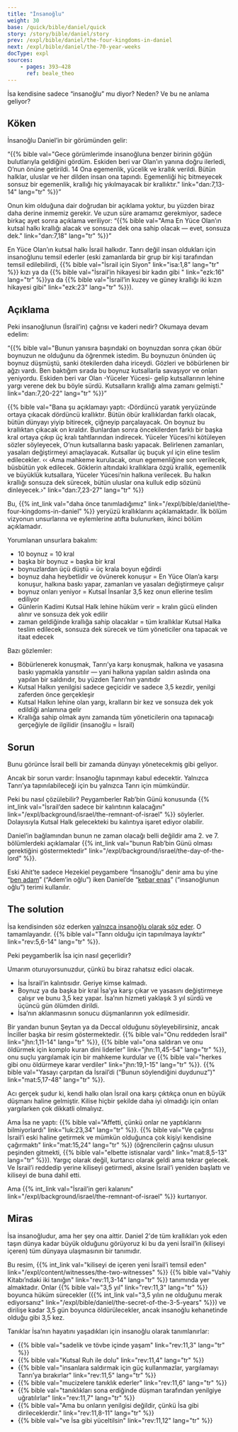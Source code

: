 ```yaml
---
title: "İnsanoğlu"
weight: 30
base: /quick/bible/daniel/quick
story: /story/bible/daniel/story
prev: /expl/bible/daniel/the-four-kingdoms-in-daniel
next: /expl/bible/daniel/the-70-year-weeks
docType: expl
sources:
    - pages: 393–428
      ref: beale_theo
---
```


İsa kendisine sadece “insanoğlu” mu diyor? Neden? Ve bu ne anlama geliyor?

## Köken

<a name="6abd"></a>
İnsanoğlu Daniel’in bir görümünden gelir:

“{{% bible val="Gece görümlerimde insanoğluna benzer birinin göğün bulutlarıyla geldiğini gördüm. Eskiden beri var Olan’ın yanına doğru ilerledi, O’nun önüne getirildi. 14 Ona egemenlik, yücelik ve krallık verildi. Bütün halklar, uluslar ve her dilden insan ona tapındı. Egemenliği hiç bitmeyecek sonsuz bir egemenlik, krallığı hiç yıkılmayacak bir krallıktır." link="dan:7,13-14" lang="tr" %}}”

Onun kim olduğuna dair doğrudan bir açıklama yoktur, bu yüzden biraz daha derine inmemiz gerekir. Ve uzun süre aramamız gerekmiyor, sadece birkaç ayet sonra açıklama veriliyor: “{{% bible val="Ama En Yüce Olan’ın kutsal halkı krallığı alacak ve sonsuza dek ona sahip olacak — evet, sonsuza dek." link="dan:7,18" lang="tr" %}}”

En Yüce Olan’ın kutsal halkı İsrail halkıdır. Tanrı değil insan oldukları için insanoğlunu temsil ederler (eski zamanlarda bir grup bir kişi tarafından temsil edilebilirdi, {{% bible val="İsrail için Siyon" link="isa:1,8" lang="tr" %}} kızı ya da {{% bible val="İsrail’in hikayesi bir kadın gibi " link="ezk:16" lang="tr" %}}ya da {{% bible val="İsrail’in kuzey ve güney krallığı iki kızın hikayesi gibi" link="ezk:23" lang="tr" %}}).

## Açıklama

<a name="487c"></a>
Peki insanoğlunun (İsrail’in) çağrısı ve kaderi nedir? Okumaya devam edelim:

“{{% bible val="Bunun yanısıra başındaki on boynuzdan sonra çıkan öbür boynuzun ne olduğunu da öğrenmek istedim. Bu boynuzun önünden üç boynuz düşmüştü, sanki ötekilerden daha iriceydi. Gözleri ve böbürlenen bir ağzı vardı. Ben baktığım sırada bu boynuz kutsallarla savaşıyor ve onları yeniyordu. Eskiden beri var Olan -Yüceler Yücesi- gelip kutsallarının lehine yargı verene dek bu böyle sürdü. Kutsalların krallığı alma zamanı gelmişti." link="dan:7,20-22" lang="tr" %}}”

{{% bible val="Bana şu açıklamayı yaptı: ‹Dördüncü yaratık yeryüzünde ortaya çıkacak dördüncü krallıktır. Bütün öbür krallıklardan farklı olacak, bütün dünyayı yiyip bitirecek, çiğneyip parçalayacak. On boynuz bu krallıktan çıkacak on kraldır. Bunlardan sonra öncekilerden farklı bir başka kral ortaya çıkıp üç kralı tahtlarından indirecek. Yüceler Yücesi’ni kötüleyen sözler söyleyecek, O’nun kutsallarına baskı yapacak. Belirlenen zamanları, yasaları değiştirmeyi amaçlayacak. Kutsallar üç buçuk yıl için eline teslim edilecekler. ‹‹ ‹Ama mahkeme kurulacak, onun egemenliğine son verilecek, büsbütün yok edilecek. Göklerin altındaki krallıklara özgü krallık, egemenlik ve büyüklük kutsallara, Yüceler Yücesi’nin halkına verilecek. Bu halkın krallığı sonsuza dek sürecek, bütün uluslar ona kulluk edip sözünü dinleyecek.›" link="dan:7,23-27" lang="tr" %}}

Bu, {{% int_link val="daha önce tanımladığımız" link="/expl/bible/daniel/the-four-kingdoms-in-daniel" %}} yeryüzü krallıklarını açıklamaktadır. İlk bölüm vizyonun unsurlarına ve eylemlerine atıfta bulunurken, ikinci bölüm açıklamadır.

Yorumlanan unsurlara bakalım:

- 10 boynuz = 10 kral
- başka bir boynuz = başka bir kral
- boynuzlardan üçü düştü = üç krala boyun eğdirdi
- boynuz daha heybetlidir ve övünerek konuşur = En Yüce Olan’a karşı konuşur, halkına baskı yapar, zamanları ve yasaları değiştirmeye çalışır
- boynuz onları yeniyor = Kutsal İnsanlar 3,5 kez onun ellerine teslim ediliyor
- Günlerin Kadimi Kutsal Halk lehine hüküm verir = kralın gücü elinden alınır ve sonsuza dek yok edilir
- zaman geldiğinde krallığa sahip olacaklar = tüm krallıklar Kutsal Halka teslim edilecek, sonsuza dek sürecek ve tüm yöneticiler ona tapacak ve itaat edecek

Bazı gözlemler:

- Böbürlenerek konuşmak, Tanrı’ya karşı konuşmak, halkına ve yasasına baskı yapmakla yansıtılır — yani halkına yapılan saldırı aslında ona yapılan bir saldırıdır, bu yüzden Tanrı’nın yanıtıdır
- Kutsal Halkın yenilgisi sadece geçicidir ve sadece 3,5 kezdir, yenilgi zaferden önce gerçekleşir
- Kutsal Halkın lehine olan yargı, kralların bir kez ve sonsuza dek yok edildiği anlamına gelir
- Krallığa sahip olmak aynı zamanda tüm yöneticilerin ona tapınacağı gerçeğiyle de ilgilidir (insanoğlu = İsrail)

## Sorun

<a name="6820"></a>
Bunu görünce İsrail belli bir zamanda dünyayı yönetecekmiş gibi geliyor.

Ancak bir sorun vardır: İnsanoğlu tapınmayı kabul edecektir. Yalnızca Tanrı’ya tapınılabileceği için bu yalnızca Tanrı için mümkündür.

Peki bu nasıl çözülebilir? Peygamberler Rab’bin Günü konusunda {{% int_link val="İsrail’den sadece bir kalıntının kalacağını" link="/expl/background/israel/the-remnant-of-israel" %}} söylerler. Dolayısıyla Kutsal Halk gelecekteki bu kalıntıya işaret ediyor olabilir.

Daniel’in bağlamından bunun ne zaman olacağı belli değildir ama 2. ve 7. bölümlerdeki açıklamalar {{% int_link val="bunun Rab’bin Günü olması gerektiğini göstermektedir" link="/expl/background/israel/the-day-of-the-lord" %}}.

Eski Ahit’te sadece Hezekiel peygambere “İnsanoğlu” denir ama bu yine “[ben adam](https://biblehub.com/interlinear/ezekiel/2-1.htm)” (“Adem’in oğlu”) iken Daniel’de “[kebar enas](https://biblehub.com/interlinear/daniel/7-13.htm)” (“insanoğlunun oğlu”) terimi kullanılır.

## The solution

<a name="e03e"></a>
İsa kendisinden söz ederken [yalnızca insanoğlu olarak söz eder](https://www.bibleserver.com/search/TR/insano%C4%9Flu). O tamamlayandır. {{% bible val="Tanrı olduğu için tapınılmaya layıktır" link="rev:5,6-14" lang="tr" %}}.

Peki peygamberlik İsa için nasıl geçerlidir?

Umarım oturuyorsunuzdur, çünkü bu biraz rahatsız edici olacak.

- İsa İsrail’in kalıntısıdır. Geriye kimse kalmadı.
- Boynuz ya da başka bir kral İsa’ya karşı çıkar ve yasasını değiştirmeye çalışır ve bunu 3,5 kez yapar. İsa’nın hizmeti yaklaşık 3 yıl sürdü ve üçüncü gün ölümden dirildi.
- İsa’nın aklanmasının sonucu düşmanlarının yok edilmesidir.

Bir yandan bunun Şeytan ya da Deccal olduğunu söyleyebilirsiniz, ancak İnciller başka bir resim göstermektedir. {{% bible val="Onu reddeden İsrail" link="jhn:1,11-14" lang="tr" %}}, {{% bible val="ona saldıran ve onu öldürmek için komplo kuran dini liderler" link="jhn:11,45-54" lang="tr" %}}, onu suçlu yargılamak için bir mahkeme kurdular ve {{% bible val="herkes gibi onu öldürmeye karar verdiler" link="jhn:19,1-15" lang="tr" %}}. {{% bible val="Yasayı çarpıtan da İsrail’di (“Bunun söylendiğini duydunuz”)" link="mat:5,17-48" lang="tr" %}}.

Acı gerçek şudur ki, kendi halkı olan İsrail ona karşı çıktıkça onun en büyük düşmanı haline gelmiştir. Kilise hiçbir şekilde daha iyi olmadığı için onları yargılarken çok dikkatli olmalıyız.

Ama İsa ne yaptı: {{% bible val="Affetti, çünkü onlar ne yaptıklarını bilmiyorlardı" link="luk:23,34" lang="tr" %}}. {{% bible val="Ve çağrısı İsrail’i eski haline getirmek ve mümkün olduğunca çok kişiyi kendisine çağırmaktı" link="mat:15,24" lang="tr" %}} (öğrencilerin çağrısı ulusun peşinden gitmekti, {{% bible val="elbette istisnalar vardı" link="mat:8,5-13" lang="tr" %}}). Yargıç olarak değil, kurtarıcı olarak geldi ama tekrar gelecek. Ve İsrail’i reddedip yerine kiliseyi getirmedi, aksine İsrail’i yeniden başlattı ve kiliseyi de buna dahil etti.

Ama {{% int_link val="İsrail’in geri kalanını" link="/expl/background/israel/the-remnant-of-israel" %}} kurtarıyor.

## Miras

<a name="8693"></a>
İsa insanoğludur, ama her şey ona aittir. Daniel 2'de tüm krallıkları yok eden taşın dünya kadar büyük olduğunu görüyoruz ki bu da yeni İsrail’in (kiliseyi içeren) tüm dünyaya ulaşmasının bir tanımıdır.

Bu resim, {{% int_link val="kiliseyi de içeren yeni İsrail’i temsil eden" link="/expl/content/witnesses/the-two-witnesses" %}} {{% bible val="Vahiy Kitabı’ndaki iki tanığın" link="rev:11,3-14" lang="tr" %}} tanımında yer almaktadır. Onlar {{% bible val="3,5 yıl" link="rev:11,3" lang="tr" %}} boyunca hüküm sürecekler ({{% int_link val="3,5 yılın ne olduğunu merak ediyorsanız" link="/expl/bible/daniel/the-secret-of-the-3-5-years" %}}) ve dirilişe kadar 3,5 gün boyunca öldürülecekler, ancak insanoğlu kehanetinde olduğu gibi 3,5 kez.

Tanıklar İsa’nın hayatını yaşadıkları için insanoğlu olarak tanımlanırlar:

- {{% bible val="sadelik ve tövbe içinde yaşam" link="rev:11,3" lang="tr" %}}
- {{% bible val="Kutsal Ruh ile dolu" link="rev:11,4" lang="tr" %}}
- {{% bible val="insanlara saldırmak için güç kullanmazlar, yargılamayı Tanrı’ya bırakırlar" link="rev:11,5" lang="tr" %}}
- {{% bible val="mucizelere tanıklık ederler" link="rev:11,6" lang="tr" %}}
- {{% bible val="tanıklıkları sona erdiğinde düşman tarafından yenilgiye uğratılırlar" link="rev:11,7" lang="tr" %}}
- {{% bible val="Ama bu onların yenilgisi değildir, çünkü İsa gibi dirileceklerdir." link="rev:11,8-11" lang="tr" %}}
- {{% bible val="ve İsa gibi yüceltilsin" link="rev:11,12" lang="tr" %}}
